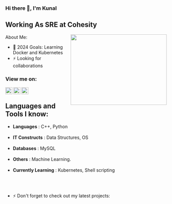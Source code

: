 ### Hi there 👋, I'm Kunal 

## Working As SRE at Cohesity
<a href="https://github.com/"><img align='right' src="https://media.giphy.com/media/SWoSkN6DxTszqIKEqv/giphy.gif" width="300" height="220"> </a>
About Me:

- 🥅 2024 Goals: Learning Docker and Kubernetes
- ⚡ Looking for collaborations


### View me on:

[<img align="left" alt="sahil | LinkedIn" width="22px" src="https://cdn.jsdelivr.net/npm/simple-icons@v3/icons/linkedin.svg" />][linkedin]
[<img align="left" alt="sahil | Instagram" width="22px" src="https://cdn.jsdelivr.net/npm/simple-icons@v3/icons/instagram.svg" />][instagram]
[<img align="left" alt="sahil | Instagram" width="22px" src="https://cdn.jsdelivr.net/npm/simple-icons@v3/icons/hackerrank.svg" />][hackerrank]
<br />

## Languages and Tools I know:

-  <b>Languages</b>           : C++, Python <br /> <br /> 
-  <b>IT Constructs</b>       : Data Structures, OS   <br /> <br />
-  <b>Databases</b>           : MySQL         <br /> <br />
-  <b>Others</b>              : Machine Learning.<br /> <br />
-  <b>Currently Learning</b>  : Kubernetes, Shell scripting

<br />
<br />

- ⚡ Don't forget to check out my latest projects:

[instagram]: https://www.instagram.com/___._k_u_n_a_l_.___/
[linkedin]: https://www.linkedin.com/in/kunal10713/
[hackerrank]: https://www.hackerrank.com/kunal10713

